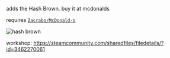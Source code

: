 adds the Hash Brown. buy it at mcdonalds

requires [`Zacrabo/McDonald-s`](https://github.com/Zacrabo/McDonald-s)

![hash brown](https://github.com/user-attachments/assets/c625ee73-91c4-4587-bafd-460ccc412ff2)

workshop: https://steamcommunity.com/sharedfiles/filedetails/?id=3462270061
